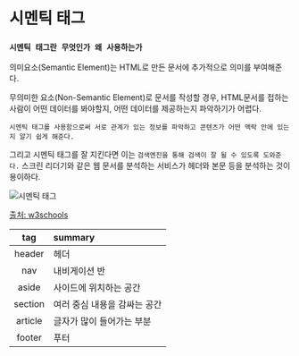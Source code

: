 # 시멘틱 태그

### `시멘틱 태그란 무엇인가 왜 사용하는가`

의미요소(Semantic Element)는 HTML로 만든 문서에 추가적으로 의미를 부여해준다.

무의미한 요소(Non-Semantic Element)로 문서를 작성할 경우, HTML문서를 접하는 사람이 어떤 데이터를 봐야할지, 어떤 데이터를 제공하는지 파악하기가 어렵다.

`시멘틱 태그를 사용함으로써 서로 관계가 있는 정보를 파악하고 콘텐츠가 어떤 맥락 안에 있는지 알기 쉽게 해준다.`

그리고 시멘틱 태그를 잘 지킨다면 이는 `검색엔진을 통해 검색이 잘 될 수 있도록 도와준다.`
스크린 리더기와 같은 웹 문서를 분석하는 서비스가 헤더와 본문 등을 분석하는 것이 용이하다.

<img src="https://www.w3schools.com/html/img_sem_elements.gif" alt="시멘틱 태그"/>

[출처: w3schools](https://www.w3schools.com/html/html5_semantic_elements.asp)

|   tag   | summary                      |
| :-----: | :--------------------------- |
| header  | 헤더                         |
|   nav   | 내비게이션 반                |
|  aside  | 사이드에 위치하는 공간       |
| section | 여러 중심 내용을 감싸는 공간 |
| article | 글자가 많이 들어가는 부분    |
| footer  | 푸터                         |
